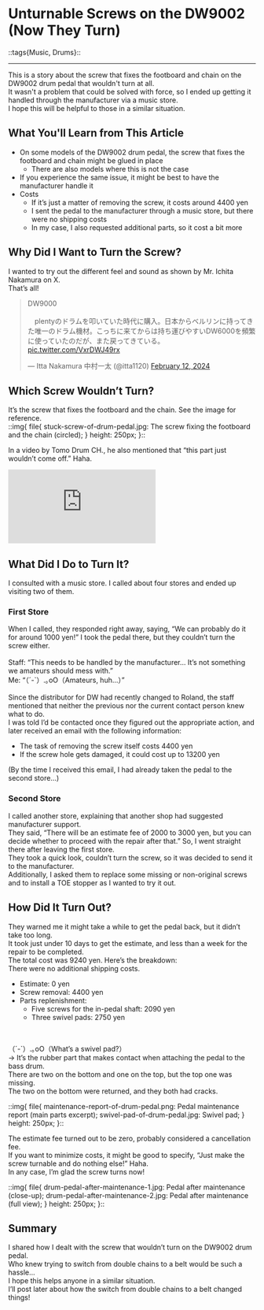 # Unturnable Screws on the DW9002 (Now They Turn)
::tags{Music, Drums}::

---

This is a story about the screw that fixes the footboard and chain on the DW9002 drum pedal that wouldn't turn at all.  
It wasn't a problem that could be solved with force, so I ended up getting it handled through the manufacturer via a music store.  
I hope this will be helpful to those in a similar situation.

## What You'll Learn from This Article
- On some models of the DW9002 drum pedal, the screw that fixes the footboard and chain might be glued in place
    - There are also models where this is not the case
- If you experience the same issue, it might be best to have the manufacturer handle it
- Costs
    - If it’s just a matter of removing the screw, it costs around 4400 yen
    - I sent the pedal to the manufacturer through a music store, but there were no shipping costs
    - In my case, I also requested additional parts, so it cost a bit more

## Why Did I Want to Turn the Screw?
I wanted to try out the different feel and sound as shown by Mr. Ichita Nakamura on X.  
That’s all!

<blockquote class="twitter-tweet"><p lang="ja" dir="ltr">DW9000<br><br>　plentyのドラムを叩いていた時代に購入。日本からベルリンに持ってきた唯一のドラム機材。こっちに来てからは持ち運びやすいDW6000を頻繁に使っていたのだが、また戻ってきている。 <a href="https://t.co/VxrDWJ49rx">pic.twitter.com/VxrDWJ49rx</a></p>&mdash; Itta Nakamura 中村一太 (@itta1120) <a href="https://twitter.com/itta1120/status/1756949315803873339?ref_src=twsrc%5Etfw">February 12, 2024</a></blockquote> <script async src="https://platform.twitter.com/widgets.js" charset="utf-8"></script>

## Which Screw Wouldn’t Turn?
It’s the screw that fixes the footboard and the chain. See the image for reference.  
::img{
    file{
        stuck-screw-of-drum-pedal.jpg: The screw fixing the footboard and the chain (circled);
    }
    height: 250px;
}::

In a video by Tomo Drum CH., he also mentioned that “this part just wouldn’t come off.” Haha.

<iframe src="https://www.youtube.com/embed/2KZwzuoUyY0?si=NMsJUuet698p5XM0&amp;start=330" title="YouTube video player" frameborder="0" allow="accelerometer; autoplay; clipboard-write; encrypted-media; gyroscope; picture-in-picture; web-share" referrerpolicy="strict-origin-when-cross-origin" allowfullscreen></iframe>

## What Did I Do to Turn It?
I consulted with a music store. I called about four stores and ended up visiting two of them.

### First Store
When I called, they responded right away, saying, “We can probably do it for around 1000 yen!” I took the pedal there, but they couldn’t turn the screw either.  
<br>
Staff: “This needs to be handled by the manufacturer... It’s not something we amateurs should mess with.”  
Me: “（´-`）.｡oO（Amateurs, huh...）”  
<br>
Since the distributor for DW had recently changed to Roland, the staff mentioned that neither the previous nor the current contact person knew what to do.  
I was told I’d be contacted once they figured out the appropriate action, and later received an email with the following information:
- The task of removing the screw itself costs 4400 yen
- If the screw hole gets damaged, it could cost up to 13200 yen

(By the time I received this email, I had already taken the pedal to the second store...)

### Second Store
I called another store, explaining that another shop had suggested manufacturer support.  
They said, “There will be an estimate fee of 2000 to 3000 yen, but you can decide whether to proceed with the repair after that.” So, I went straight there after leaving the first store.  
They took a quick look, couldn’t turn the screw, so it was decided to send it to the manufacturer.  
Additionally, I asked them to replace some missing or non-original screws and to install a TOE stopper as I wanted to try it out.

## How Did It Turn Out?
They warned me it might take a while to get the pedal back, but it didn’t take too long.  
It took just under 10 days to get the estimate, and less than a week for the repair to be completed.  
The total cost was 9240 yen. Here’s the breakdown:  
There were no additional shipping costs.

- Estimate: 0 yen
- Screw removal: 4400 yen
- Parts replenishment:
    - Five screws for the in-pedal shaft: 2090 yen
    - Three swivel pads: 2750 yen

<br>

（´-`）.｡oO（What’s a swivel pad?）  
→ It’s the rubber part that makes contact when attaching the pedal to the bass drum.  
There are two on the bottom and one on the top, but the top one was missing.  
The two on the bottom were returned, and they both had cracks.

::img{
    file{
        maintenance-report-of-drum-pedal.png: Pedal maintenance report (main parts excerpt);
        swivel-pad-of-drum-pedal.jpg: Swivel pad;
    }
    height: 250px;
}::

The estimate fee turned out to be zero, probably considered a cancellation fee.  
If you want to minimize costs, it might be good to specify, “Just make the screw turnable and do nothing else!” Haha.  
In any case, I’m glad the screw turns now!

::img{
    file{
        drum-pedal-after-maintenance-1.jpg: Pedal after maintenance (close-up);
        drum-pedal-after-maintenance-2.jpg: Pedal after maintenance (full view);
    }
    height: 250px;
}::

## Summary
I shared how I dealt with the screw that wouldn’t turn on the DW9002 drum pedal.  
Who knew trying to switch from double chains to a belt would be such a hassle...  
I hope this helps anyone in a similar situation.  
I’ll post later about how the switch from double chains to a belt changed things!